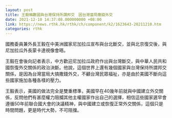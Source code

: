 ```yaml
---
layout: post
title: 王毅稱數國與台灣保持所謂邦交　因台灣當局撒錢外交
date: 2021-12-10 14:37:08.000000000 +08:00
link: https://news.rthk.hk/rthk/ch/component/k2/1623643-20211210.htm
categories: rthk
---
```


國務委員兼外長王毅在中美洲國家尼加拉瓜宣布與台北斷交，並與北京復交後，與尼加拉瓜外長蒙卡達視像會晤。

王毅在會後向記者表示，中方歡迎尼加拉瓜政府作出與台灣斷交，與中華人民共和國恢復外交關係的政治決斷。他說，這個世界上還有幾個國家與台灣保持所謂邦交關係，是因為台灣當局大搞撒錢外交，不顧台灣民眾福祉，亦是由於美國不斷向這些國家施加各種各樣的壓力。

王毅表示，美國的做法完全是雙重標準，美國早在40幾年前就與中國建立外交關係，反問他們有甚麼權力阻攔其他主權國家作出自己的選擇，相信這些國家遲早會遵循50年前聯合國大會的決議精神，與中國建立或恢復正常外交關係，這個只是時間問題，更是時代大勢，不可阻擋。
